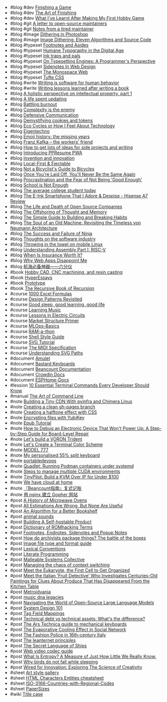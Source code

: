 - #blog #dev [Finishing a Game](https://makegames.tumblr.com/post/1136623767/finishing-a-game)
- #blog #dev [The Art of Finishing](https://www.bytedrum.com/posts/art-of-finishing/)
- #blog #dev [What I've Learnt After Making My First Hobby Game](https://ruoyusun.com/2018/06/15/guide-for-non-game-dev.html)
- #blog #git [A letter to open-source maintainers](https://xuanwo.io/2024/10-a-letter-to-open-source-maintainers/)
- #blog #git [Notes from a tired maintainer](https://github.com/pi0/tired-maintainer)
- #blog #image [Dithering in Photoshop](http://abductedplatypus.com/tools/2017/04/14/dither-brushes.html)
- #blog #image [Image Dithering: Eleven Algorithms and Source Code](https://tannerhelland.com/2012/12/28/dithering-eleven-algorithms-source-code.html)
- #blog #typeset [Footnotes and Asides](https://www.publisha.org/papers/footnotes/)
- #blog #typeset [Humane Typography in the Digital Age](https://matejlatin.github.io/Gutenberg/example2/)
- #blog #typeset [Ink traps and pals](https://tosche.net/blog/ink-traps-and-pals)
- #blog #typeset [On Typesetting Engines: A Programmer's Perspective](https://blog.ppresume.com/posts/on-typesetting-engines)
- #blog #typeset [Sidenotes In Web Design](https://gwern.net/sidenote)
- #blog #typeset [The Monospace Web](https://owickstrom.github.io/the-monospace-web/)
- #blog #typeset [Tufte CSS](https://edwardtufte.github.io/tufte-css/)
- #blog #write [Writing is software for human behavior](https://linus.coffee/note/writing-behavior/)
- #blog #write [Writing lessons learned after writing a book](https://www.jonashietala.se/blog/2023/11/25/writing_lessons_learned_after_writing_a_book/)
- #blog [A holistic perspective on intellectual property, part 1](https://drewdevault.com/2025/02/13/2025-02-13-On-intellectual-property.html)
- #blog [A life spent updating](https://www.city17.xyz/a-life-spent-updating)
- #blog [Battling burnout](https://www.jonashietala.se/blog/2023/03/14/battling_burnout/)
- #blog [Complexity is the enemy](https://neugierig.org/software/blog/2011/04/complexity.html)
- #blog [Defensive Communication](https://reagle.org/joseph/2010/conflict/media/gibb-defensive-communication.html)
- #blog [Demystifying cookies and tokens](https://tommihovi.com/2024/05/demystifying-cookies-and-tokens/)
- #blog [Eco Cycles or How I Feel About Technology](https://maksimizmaylov.com/writing/eco-cycles/)
- #blog [Eigentechno](https://www.isik.dev/posts/Eigentechno.html)
- #blog [Emoji history: the missing years](https://blog.gingerbeardman.com/2024/05/10/emoji-history-the-missing-years/)
- #blog [Franz Kafka – the workers’ friend](https://marywcraig.com/2018/01/14/franz-kafka-the-workers-friend/)
- #blog [How to get lots of ideas for side projects and writing](https://linus.coffee/note/having-ideas)
- #blog [Introducing PPResume PWA](https://blog.ppresume.com/posts/introducing-ppresume-pwa)
- #blog [Invention and innovation](https://linus.coffee/note/innovation)
- #blog [Local-First & Ejectable](https://thymer.com/local-first-ejectable)
- #blog [Not a Bicyclist's Guide to Bicycles](https://www.lambdalatitudinarians.org/techblog/2024/11/14/not-a-bicyclists-guide-to-bicycles/)
- #blog [Once You're Laid Off, You'll Never Be the Same Again](https://mertbulan.com/2025/01/26/once-you-are-laid-off-you-will-never-be-the-same-again/)
- #blog [Procrastination and the Fear of Not Being 'Good Enough'](https://swapnilchauhan.com/blog/procrastination-and-the-fear-of-not-being-good-enough)
- #blog [School is Not Enough](https://map.simonsarris.com/p/school-is-not-enough)
- #blog [The average college student today](https://hilariusbookbinder.substack.com/p/the-average-college-student-today)
- #blog [The E-Ink Smartphone That I Adore & Despise - Hisense A7 Review](https://chuck.is/a7/)
- #blog [The Life and Death of Open Source Companies](https://lucumr.pocoo.org/2023/12/25/life-and-death-of-open-source/)
- #blog [The Offshoring of Thought and Memory](https://www.multiverses.xyz/facts/the-offshoring-of-thought-and-memory/)
- #blog [The Simple Guide to Building and Breaking Habits](https://alexy.tech/posts/the-simple-guide-to-building-and-breaking-habits/)
- #blog [The Soul of an Old Machine: Revisiting the Timeless von Neumann Architecture](https://ankush.dev/p/neumann_architecture)
- #blog [The Success and Failure of Ninja](https://neugierig.org/software/blog/2020/05/ninja.html)
- #blog [Thoughts on the software industry](https://linus.coffee/note/software-industry)
- #blog [Throwing in the towel on mobile Linux](https://drewdevault.com/2023/06/16/Mobile-linux-retrospective.html)
- #blog [Understanding Assembly Part I: RISC-V](https://mcyoung.xyz/2021/11/29/assembly-1)
- #blog [When Is Insurance Worth It?](https://entropicthoughts.com/when-is-insurance-worth-it)
- #blog [Why Web Apps Disappoint Me](https://entropicthoughts.com/why-web-apps-disappoint-me)
- #blog [航海必备神器——六分仪](https://fermi.ink/posts/2025/04/23/01/)
- #book [Hobby CAD, CNC machining, and resin casting](https://lcamtuf.coredump.cx/gcnc/full/)
- #book [HyperEssays](https://hyperessays.net/)
- #book [Prototype](https://gameprogrammingpatterns.com/prototype.html)
- #book [The Recursive Book of Recursion](https://inventwithpython.com/recursion/)
- #course [1000 Excel Formulas](https://exceljet.net/formulas)
- #course [Design Patterns Revisited](https://gameprogrammingpatterns.com/design-patterns-revisited.html)
- #course [Good sleep, good learning, good life](https://super-memory.com/articles/sleep.htm)
- #course [Learning Music](https://learningmusic.ableton.com/)
- #course [Lessons in Electric Circuits](https://www.allaboutcircuits.com/textbook/)
- #course [Market Structure Primer](https://primer.prooftrading.com/)
- #course [MLOps-Basics](https://github.com/graviraja/MLOps-Basics)
- #course [RAM-a-thon](https://ram-a-thon.vercel.app/)
- #course [Shell Style Guide](https://google.github.io/styleguide/shellguide.html)
- #course [SVG Tutorial](https://svg-tutorial.com/)
- #course [The MIDI Specification](http://midi.teragonaudio.com/tech/midispec.htm)
- #course [Understanding SVG Paths](https://www.nan.fyi/svg-paths)
- #document [Amulet](http://www.amulet.xyz/doc)
- #document [Bastard Keyboards](https://docs.bastardkb.com/)
- #document [Beancount Documentation](https://beancount.github.io/docs/index.html)
- #document [Crowdin Docs](https://support.crowdin.com)
- #document [ESPHome-Docs](https://github.com/esphome/esphome-docs)
- #lession [10 Essential Terminal Commands Every Developer Should Know](https://www.trevorlasn.com/blog/10-essential-terminal-commands-every-developer-should-know)
- #manual [The Art of Command Line](https://github.com/jlevy/the-art-of-command-line)
- #note [Building a Tiny CDN With pyinfra and Chimera Linux](https://www.wezm.net/v2/posts/2024/tiny-cdn/)
- #note [Creating a clean gh-pages branch](https://gist.github.com/ramnathv/2227408)
- #note [Creating a halftone effect with CSS](https://leanrada.com/notes/pure-css-halftone)
- #note [Encrypting files with YubiKey](https://hive.blog/software/@m-san/encrypting-files-with-yubikey)
- #note [Epub Tutorial](https://gist.github.com/stormwild/86673836eb6153e6ab2e65b4353a289e)
- #note [How to Debug an Electronic Device That Won't Power Up: A Step-by-Step Guide for Board-Level Repair](https://omid.dev/2024/10/14/how-to-debug-an-electronic-device-that-wont-power-up-a-step-by-step-guide-for-board-level-repair/)
- #note [Let's build a VORON Trident](https://www.jonashietala.se/series/voron_trident/)
- #note [Let's Create a Terminal Color Scheme](https://hamvocke.com/blog/lets-create-a-terminal-color-scheme/)
- #note [MODEL 777](https://www.lucaiaconistewart.com/model-777)
- #note [My personalised 55% split keyboard](https://leanrada.com/notes/my-personalised-keyboard/)
- #note [portabledevops](https://github.com/robertluwang/portabledevops)
- #note [Quadlet: Running Podman containers under systemd](https://mo8it.com/blog/quadlet/)
- #note [Steps to manage multiple CUDA environments](https://gist.github.com/garg-aayush/156ec6ddda3d62e2c0ddad00b7e66956)
- #note [TinyPilot: Build a KVM Over IP for Under $100](https://mtlynch.io/tinypilot/)
- #note [We have cloud at home](https://nielscautaerts.xyz/we-have-cloud-at-home.html)
- #note [『Beancount指南』复式记账](https://fermi.ink/posts/2023/05/31/01/)
- #note [用 nginx 建立 Gopher 网站](https://lantian.pub/article/modify-website/serve-gopher-with-nginx.lantian/)
- #post [A History of Microwave Ovens](https://taylor.town/history-of-microwave-ovens)
- #post [All Estimations Are Wrong, But None Are Useful](https://newsletter.techworld-with-milan.com/p/all-estimations-are-wrong-but-none)
- #post [An Algorithm for a Better Bookshelf](https://cacm.acm.org/news/an-algorithm-for-a-better-bookshelf/)
- #post [animal sounds](https://pudding.cool/2025/03/language/)
- #post [Building A Self-hostable Product](https://fusionauth.io/blog/building-self-hostable-application)
- #post [Dictionary of ROMhacking Terms](https://www.romhacking.net/dictionary)
- #post [Footnotes, Endnotes, Sidenotes and Popup Notes](https://www.publisha.org/pages/footnotes/)
- #post [How do archivists package things? The battle of the boxes](https://peelarchivesblog.com/2024/09/10/how-do-archivists-package-things-the-battle-of-the-boxes/)
- #post [Image file type and format guide](https://developer.mozilla.org/en-US/docs/Web/Media/Formats/Image_types)
- #post [Lexical Conventions](https://www.lua.org/manual/5.4/manual.html#3.1)
- #post [Literate Programming](http://www.literateprogramming.com/index.html)
- #post [Malleable Systems Collective](https://malleable.systems/)
- #post [Managing the chaos of context switching](https://leaddev.com/process/managing-chaos-context-switching)
- #post [Meet the Eukaryote, the First Cell to Get Organized](https://www.quantamagazine.org/meet-the-eukaryote-the-first-cell-to-get-organized-20241028/)
- #post [Meet the Italian ‘Fruit Detective’ Who Investigates Centuries-Old Paintings for Clues About Produce That Has Disappeared From the Kitchen Table](https://www.smithsonianmag.com/arts-culture/meet-italian-fruit-detective-who-investigates-centuries-old-paintings-clues-produce-180985227/)
- #post [Metroidvania](https://en.wikipedia.org/wiki/Metroidvania?useskin=vector#Alternative_terminology)
- #post [music dna legacies](https://pudding.cool/2025/04/music-dna/)
- #post [Navigating the World of Open-Source Large Language Models](https://www.bentoml.com/blog/navigating-the-world-of-large-language-models)
- #post [System Design 101](https://github.com/ByteByteGoHq/system-design-101)
- #post [Tag Field Mappings](https://docs.mp3tag.de/mapping/)
- #post [Technical debt vs technical assets: What's the difference?](https://liblab.com/blog/accruing-technical-assets-vs-paying-off-technical-debt)
- #post [The Ars Technica guide to mechanical keyboards](https://arstechnica.com/gadgets/2022/03/the-ars-technica-guide-to-mechanical-keyboards/)
- #post [The Evaporative Cooling Effect in Social Network](https://blogs.cornell.edu/info2040/2015/10/14/the-evaporative-cooling-effect-in-social-network/)
- #post [The Fashion Police in 16th-century Italy](https://www.medievalists.net/2014/10/fashion-police-16th-century-italy/)
- #post [The leanternet principles](https://www.leanternet.com/)
- #post [The Secret Language of Ships](https://hakaimagazine.com/videos-visuals/the-secret-language-of-ships/)
- #post [Web video codec guide](https://developer.mozilla.org/en-US/docs/Web/Media/Formats/Video_codecs)
- #post [What Is Entropy? A Measure of Just How Little We Really Know.](https://www.quantamagazine.org/what-is-entropy-a-measure-of-just-how-little-we-really-know-20241213/)
- #post [Why birds do not fall while sleeping](https://news.cnrs.fr/articles/why-birds-do-not-fall-while-sleeping)
- #post [Wired for Innovation: Exploring The Science of Creativity](https://www.growthengineering.co.uk/wired-for-innovation-exploring-the-science-of-creativity/)
- #sheet [Art style gallery](https://airtable.com/appGc7YdwCFVYwTK8/shrY4CRFRaIhLjiBe/tbldCHol3ABwHG9ex)
- #sheet [HTML Characters Entities cheatsheet](https://cheatsheets.zip/html-char)
- #sheet [ISO-3166-Countries-with-Regional-Codes](https://github.com/lukes/ISO-3166-Countries-with-Regional-Codes/blob/master/all/all.csv)
- #sheet [PaperSizes](https://papersizes.io/)
- #wiki [Title case](https://www.wikiwand.com/en/articles/Title_case)